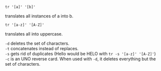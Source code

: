 	tr '[a]' '[b]'

translates all instances of a into b.

	tr '[a-z]' '[A-Z]'
translates all into uppercase.

`-d` deletes the set of characters.  
`-t` concatenates instead of replaces.  
`-s` gets rid of duplicates (Hello would be HELO with
`tr -s '[a-z]' '[A-Z]'`)  
`-c` is an UNO reverse card. When used with `-d`, it deletes
everything but the set of characters.

